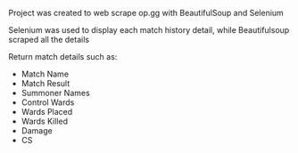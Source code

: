 Project was created to web scrape op.gg with BeautifulSoup and Selenium

Selenium was used to display each match history detail, while Beautifulsoup scraped all the details

Return match details such as:
- Match Name
- Match Result
- Summoner Names
- Control Wards
- Wards Placed
- Wards Killed
- Damage
- CS
